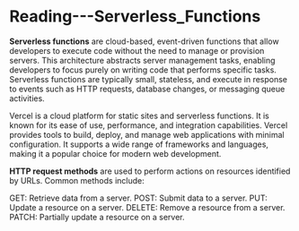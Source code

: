 # Reading---Serverless_Functions

**Serverless functions** are cloud-based, event-driven functions that allow developers to execute code without the need to manage or provision servers. This architecture abstracts server management tasks, enabling developers to focus purely on writing code that performs specific tasks. Serverless functions are typically small, stateless, and execute in response to events such as HTTP requests, database changes, or messaging queue activities.

Vercel is a cloud platform for static sites and serverless functions. It is known for its ease of use, performance, and integration capabilities. Vercel provides tools to build, deploy, and manage web applications with minimal configuration. It supports a wide range of frameworks and languages, making it a popular choice for modern web development.

**HTTP request methods** are used to perform actions on resources identified by URLs. Common methods include:

GET: Retrieve data from a server.
POST: Submit data to a server.
PUT: Update a resource on a server.
DELETE: Remove a resource from a server.
PATCH: Partially update a resource on a server.
